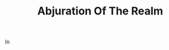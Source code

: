 ---
title: Abjuration Of The Realm
letter: A
permalink: "/definitions/bld-abjuration-of-the-realm.html"
body: In
published_at: '2018-07-07'
source: Black's Law Dictionary 2nd Ed (1910)
layout: post
---